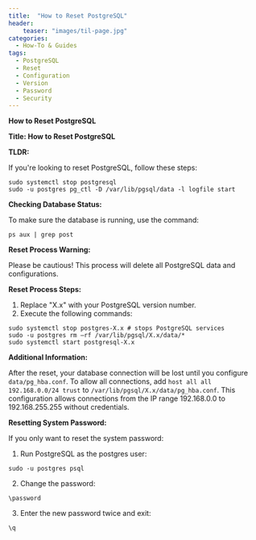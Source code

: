 ```yaml
---
title:  "How to Reset PostgreSQL"
header:
    teaser: "images/til-page.jpg"
categories: 
  - How-To & Guides
tags:
  - PostgreSQL
  - Reset
  - Configuration
  - Version
  - Password
  - Security
---
```


**How to Reset PostgreSQL**

**Title: How to Reset PostgreSQL**

**TLDR:**

If you're looking to reset PostgreSQL, follow these steps:

```
sudo systemctl stop postgresql
sudo -u postgres pg_ctl -D /var/lib/pgsql/data -l logfile start
```

**Checking Database Status:**

To make sure the database is running, use the command:

```
ps aux | grep post
```

**Reset Process Warning:**

Please be cautious! This process will delete all PostgreSQL data and configurations.

**Reset Process Steps:**

1. Replace "X.x" with your PostgreSQL version number.
2. Execute the following commands:

```
sudo systemctl stop postgres-X.x # stops PostgreSQL services  
sudo -u postgres rm –rf /var/lib/pgsql/X.x/data/*
sudo systemctl start postgresql-X.x
```

**Additional Information:**

After the reset, your database connection will be lost until you configure `data/pg_hba.conf`. To allow all connections, add `host all all 192.168.0.0/24 trust` to `/var/lib/pgsql/X.x/data/pg_hba.conf`. This configuration allows connections from the IP range 192.168.0.0 to 192.168.255.255 without credentials.

**Resetting System Password:**

If you only want to reset the system password:

1. Run PostgreSQL as the postgres user:

```
sudo -u postgres psql
```

2. Change the password:

```
\password
```

3. Enter the new password twice and exit:

```
\q
```
